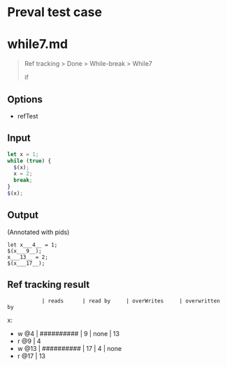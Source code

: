 # Preval test case

# while7.md

> Ref tracking > Done > While-break > While7
>
> if

## Options

- refTest

## Input

`````js filename=intro
let x = 1;
while (true) {
  $(x);
  x = 2;
  break;
}
$(x);
`````


## Output

(Annotated with pids)

`````filename=intro
let x___4__ = 1;
$(x___9__);
x___13__ = 2;
$(x___17__);
`````


## Ref tracking result


               | reads      | read by     | overWrites     | overwritten by
x:
  - w @4       | ########## | 9           | none           | 13
  - r @9       | 4
  - w @13      | ########## | 17          | 4              | none
  - r @17      | 13
